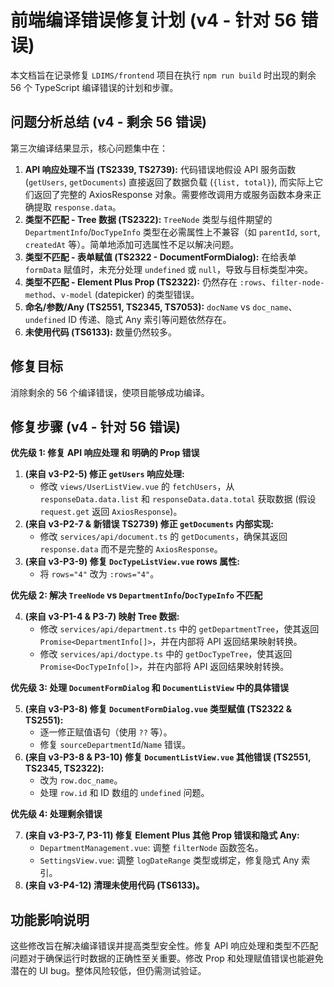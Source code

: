 # 前端编译错误修复计划 (v4 - 针对 56 错误)

本文档旨在记录修复 `LDIMS/frontend` 项目在执行 `npm run build` 时出现的剩余 56 个 TypeScript 编译错误的计划和步骤。

## 问题分析总结 (v4 - 剩余 56 错误)

第三次编译结果显示，核心问题集中在：

1.  **API 响应处理不当 (TS2339, TS2739):** 代码错误地假设 API 服务函数 (`getUsers`, `getDocuments`) 直接返回了数据负载 (`{list, total}`), 而实际上它们返回了完整的 AxiosResponse 对象。需要修改调用方或服务函数本身来正确提取 `response.data`。
2.  **类型不匹配 - Tree 数据 (TS2322):** `TreeNode` 类型与组件期望的 `DepartmentInfo`/`DocTypeInfo` 类型在必需属性上不兼容（如 `parentId`, `sort`, `createdAt` 等）。简单地添加可选属性不足以解决问题。
3.  **类型不匹配 - 表单赋值 (TS2322 - DocumentFormDialog):** 在给表单 `formData` 赋值时，未充分处理 `undefined` 或 `null`，导致与目标类型冲突。
4.  **类型不匹配 - Element Plus Prop (TS2322):** 仍然存在 `:rows`、`filter-node-method`、`v-model` (datepicker) 的类型错误。
5.  **命名/参数/Any (TS2551, TS2345, TS7053):** `docName` vs `doc_name`、`undefined` ID 传递、隐式 Any 索引等问题依然存在。
6.  **未使用代码 (TS6133):** 数量仍然较多。

## 修复目标

消除剩余的 56 个编译错误，使项目能够成功编译。

## 修复步骤 (v4 - 针对 56 错误)

**优先级 1: 修复 API 响应处理 和 明确的 Prop 错误**

1.  **(来自 v3-P2-5) 修正 `getUsers` 响应处理:**
    *   修改 `views/UserListView.vue` 的 `fetchUsers`，从 `responseData.data.list` 和 `responseData.data.total` 获取数据 (假设 `request.get` 返回 `AxiosResponse`)。
2.  **(来自 v3-P2-7 & 新错误 TS2739) 修正 `getDocuments` 内部实现:**
    *   修改 `services/api/document.ts` 的 `getDocuments`，确保其返回 `response.data` 而不是完整的 `AxiosResponse`。
3.  **(来自 v3-P3-9) 修复 `DocTypeListView.vue` rows 属性:**
    *   将 `rows="4"` 改为 `:rows="4"`。

**优先级 2: 解决 `TreeNode` vs `DepartmentInfo`/`DocTypeInfo` 不匹配**

4.  **(来自 v3-P1-4 & P3-7) 映射 Tree 数据:**
    *   修改 `services/api/department.ts` 中的 `getDepartmentTree`，使其返回 `Promise<DepartmentInfo[]>`，并在内部将 API 返回结果映射转换。
    *   修改 `services/api/doctype.ts` 中的 `getDocTypeTree`，使其返回 `Promise<DocTypeInfo[]>`，并在内部将 API 返回结果映射转换。

**优先级 3: 处理 `DocumentFormDialog` 和 `DocumentListView` 中的具体错误**

5.  **(来自 v3-P3-8) 修复 `DocumentFormDialog.vue` 类型赋值 (TS2322 & TS2551):**
    *   逐一修正赋值语句（使用 `??` 等）。
    *   修复 `sourceDepartmentId`/`Name` 错误。
6.  **(来自 v3-P3-8 & P3-10) 修复 `DocumentListView.vue` 其他错误 (TS2551, TS2345, TS2322):**
    *   改为 `row.doc_name`。
    *   处理 `row.id` 和 ID 数组的 `undefined` 问题。

**优先级 4: 处理剩余错误**

7.  **(来自 v3-P3-7, P3-11) 修复 Element Plus 其他 Prop 错误和隐式 Any:**
    *   `DepartmentManagement.vue`: 调整 `filterNode` 函数签名。
    *   `SettingsView.vue`: 调整 `logDateRange` 类型或绑定，修复隐式 Any 索引。
8.  **(来自 v3-P4-12) 清理未使用代码 (TS6133)。**

## 功能影响说明

这些修改旨在解决编译错误并提高类型安全性。修复 API 响应处理和类型不匹配问题对于确保运行时数据的正确性至关重要。修改 Prop 和处理赋值错误也能避免潜在的 UI bug。整体风险较低，但仍需测试验证。 